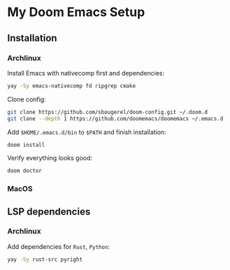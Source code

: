 # My Doom Emacs Setup

## Installation

### Archlinux

Install Emacs with nativecomp first and dependencies:
```bash
yay -Sy emacs-nativecomp fd ripgrep cmake
```

Clone config:
``` bash
git clone https://github.com/sbougerel/doom-config.git ~/.doom.d
git clone --depth 1 https://github.com/doomemacs/doomemacs ~/.emacs.d
```

Add `$HOME/.emacs.d/bin` to `$PATH` and finish installation: 
``` bash
doom install
```

Verify everything looks good:
``` bash
doom doctor
```

### MacOS

## LSP dependencies

### Archlinux

Add dependencies for `Rust`, `Python`:
``` bash
yay -Sy rust-src pyright
```

